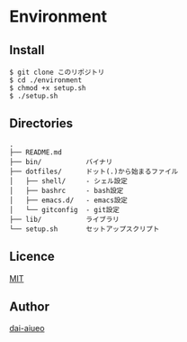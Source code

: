 Environment
==

## Install

```
$ git clone このリポジトリ
$ cd ./environment
$ chmod +x setup.sh
$ ./setup.sh
```

## Directories

```
.
├── README.md
├── bin/           バイナリ
├── dotfiles/      ドット(.)から始まるファイル
│   ├── shell/     - シェル設定
│   ├── bashrc     - bash設定
│   ├── emacs.d/   - emacs設定
│   └── gitconfig  - git設定
├── lib/           ライブラリ
└── setup.sh       セットアップスクリプト
```

## Licence
[MIT](https://github.com/dai-aiueo/LICENSE)

## Author
[dai-aiueo](https://github.com/dai-aiueo)



